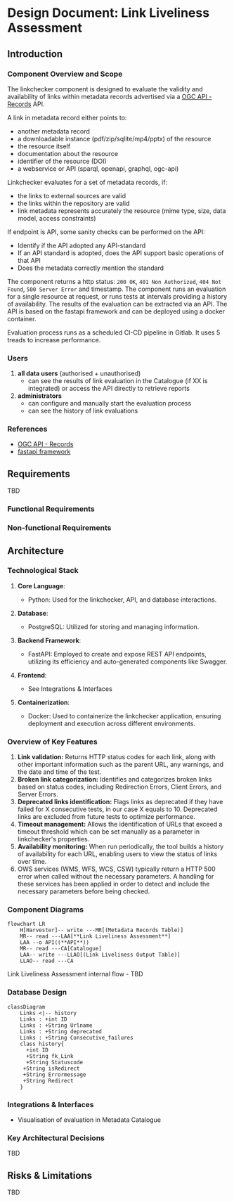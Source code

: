 # Design Document: Link Liveliness Assessment

## Introduction

### Component Overview and Scope

The linkchecker component is designed to evaluate the validity and availability of links within metadata records advertised via a [OGC API - Records](https://ogcapi.ogc.org/records/) API.

A link in metadata record either points to:
-	another metadata record
-	a downloadable instance (pdf/zip/sqlite/mp4/pptx) of the resource
   - the resource itself
   - documentation about the resource
   - identifier of the resource (DOI)	   
-	a webservice or API (sparql, openapi, graphql, ogc-api)

Linkchecker evaluates for a set of metadata records, if:
-	the links to external sources are valid
-	the links within the repository are valid
-	link metadata represents accurately the resource (mime type, size, data model, access constraints)

If endpoint is API, some sanity checks can be performed on the API:
-	Identify if the API adopted any API-standard
-	If an API standard is adopted, does the API support basic operations of that API
-	Does the metadata correctly mention the standard

The component returns a http status: `200 OK`, `401 Non Authorized`, `404 Not Found`, `500 Server Error` and timestamp.
The component runs an evaluation for a single resource at request, or runs tests at intervals providing a history of availability.
The results of the evaluation can be extracted via an API. The API is based on the fastapi framework and can be deployed using a docker container.

Evaluation process runs as a scheduled CI-CD pipeline in Gitlab. It uses 5 treads to increase performance. 

### Users
1. **all data users** (authorised + unauthorised)
   - can see the results of link evaluation in the Catalogue (if XX is integrated) or access the API directly to retrieve reports
2. **administrators**
   - can configure and manually start the evaluation process
   - can see the history of link evaluations

### References
-	[OGC API - Records](https://ogcapi.ogc.org/records/)
-	[fastapi framework](https://fastapi.tiangolo.com/)

## Requirements
TBD
### Functional Requirements
### Non-functional Requirements

## Architecture

### Technological Stack

1. **Core Language**:
   - Python: Used for the linkchecker, API, and database interactions.

2. **Database**:
   - PostgreSQL: Utilized for storing and managing information.

3. **Backend Framework**:
   - FastAPI: Employed to create and expose REST API endpoints, utilizing its efficiency and auto-generated components like Swagger.

4. **Frontend**:
   - See Integrations & Interfaces 

4. **Containerization**:
   - Docker: Used to containerize the linkchecker application, ensuring deployment and execution across different environments.

### Overview of Key Features
1.	**Link validation:** Returns HTTP status codes for each link, along with other important information such as the parent URL, any warnings, and the date and time of the test. 
2.	**Broken link categorization:** Identifies and categorizes broken links based on status codes, including Redirection Errors, Client Errors, and Server Errors. 
3.	**Deprecated links identification:** Flags links as deprecated if they have failed for X consecutive tests, in our case X equals to 10. Deprecated links are excluded from future tests to optimize performance. 
4.	**Timeout management:** Allows the identification of URLs that exceed a timeout threshold which can be set manually as a parameter in linkchecker's properties. 
5.	**Availability monitoring:** When run periodically, the tool builds a history of availability for each URL, enabling users to view the status of links over time. 
6.	OWS services (WMS, WFS, WCS, CSW) typically return a HTTP 500 error when called without the necessary parameters. A handling for these services has been applied in order to detect and include the necessary parameters before being checked.

### Component Diagrams

```mermaid
flowchart LR
    H[Harvester]-- write ---MR[(Metadata Records Table)]
    MR-- read ---LAA[**Link Liveliness Assessment**]
    LAA --o API((**API**))
    MR-- read ---CA[Catalogue]
    LAA-- write ---LLAO[(Link Liveliness Output Table)]
    LLAO-- read ---CA

```

Link Liveliness Assessment internal flow - TBD

### Database Design

```mermaid
classDiagram
    Links <|-- history
    Links : +int ID
    Links : +String Urlname
    Links : +String deprecated
    Links : +String Consecutive_failures
    class history{
      +int ID
      +String fk_Link
      +String Statuscode
     +String isRedirect
     +String Errormessage
     +String Redirect
    }

```

### Integrations & Interfaces
-	Visualisation of evaluation in Metadata Catalogue

### Key Architectural Decisions

TBD

## Risks & Limitations

TBD
